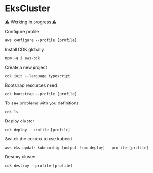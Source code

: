# EksCluster

:warning: Working in progress :warning:

Configure profile

```
aws configure --profile [profile]
```

Install CDK globally

``` 
npm -g i aws-cdk 
```

Create a new project

```
cdk init --language typescript
```

Bootstrap resources need 

```
cdk bootstrap --profile [profile]
```

To see problems with you definitions
```
cdk ls
```

Deploy cluster

```
cdk deploy --profile [profile]
```

Switch the context to use kubectl

```
aws eks update-kubeconfig [output from deploy] --profile [profile]
```


Destroy cluster

```
cdk destroy --profile [profile]
```
